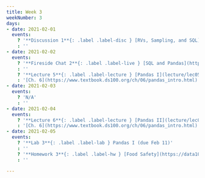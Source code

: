 ```yaml
---
title: Week 3
weekNumber: 3
days:
- date: 2021-02-01
  events:
    ? '**Discussion 1**{: .label .label-disc } [RVs, Sampling, and SQL](https://drive.google.com/file/d/1nWUFl5kzvUcOm-D5s363gjGY4Ysfq3Dn/view?usp=sharing) ([Notebook](https://data100.datahub.berkeley.edu/hub/user-redirect/git-pull?repo=https%3A%2F%2Fgithub.com%2FDS-100%2Fsp21&urlpath=tree%2Fsp21%2Fdisc%2Fdisc01&branch=main)) ([Solutions](https://drive.google.com/file/d/1E-kLhog2nXWx1BpMu71u2MktE8plh9In/view?usp=sharing))'
    : ''
- date: 2021-02-02
  events:
    ? '**Fireside Chat 2**{: .label .label-live } [SQL and Pandas](https://docs.google.com/presentation/d/1dlDFQ-wO9_QyWPw2u5Y0IpfmlvJ7EyB6D_kKnBXNbxs/edit) ([Recording](https://kaltura.berkeley.edu/media/Data+100+-+Fireside+Chat+2/1_qmslzsmz/198106123))'
    : ''
    ? '**Lecture 5**{: .label .label-lecture } [Pandas I](lecture/lec05)'
    : '[Ch. 6](https://www.textbook.ds100.org/ch/06/pandas_intro.html)'
- date: 2021-02-03
  events:
    ? 'N/A'
    : ''
- date: 2021-02-04
  events:
    ? '**Lecture 6**{: .label .label-lecture } [Pandas II](lecture/lec06)'
    : '[Ch. 6](https://www.textbook.ds100.org/ch/06/pandas_intro.html)'
- date: 2021-02-05
  events:
    ? '**Lab 3**{: .label .label-lab } Pandas I (due Feb 11)'
    : ''
    ? '**Homework 3**{: .label .label-hw } [Food Safety](https://data100.datahub.berkeley.edu/hub/user-redirect/git-pull?repo=https%3A%2F%2Fgithub.com%2FDS-100%2Fsp21&urlpath=tree%2Fsp21%2Fhw%2Fhw3&branch=main) (due Feb 11)'
    : ''

---
```

